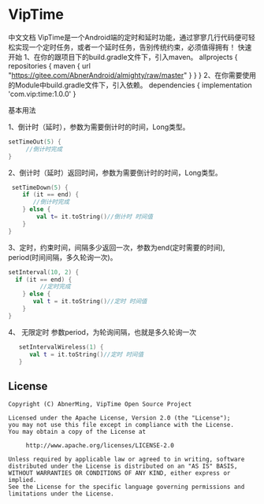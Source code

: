 # VipTime
中文文档
VipTime是一个Android端的定时和延时功能，通过寥寥几行代码便可轻松实现一个定时任务，或者一个延时任务，告别传统约束，必须值得拥有！
快速开始
1、在你的跟项目下的build.gradle文件下，引入maven。
allprojects {
    repositories {
        maven { url "https://gitee.com/AbnerAndroid/almighty/raw/master" }
    }
}
2、在你需要使用的Module中build.gradle文件下，引入依赖。
dependencies {
    implementation 'com.vip:time:1.0.0'
}

基本用法

1、倒计时（延时），参数为需要倒计时的时间，Long类型。
```kotlin
setTimeOut(5) {
     //倒计时完成
}
```

2、倒计时（延时）返回时间，参数为需要倒计时的时间，Long类型。
```kotlin
 setTimeDown(5) {
    if (it == end) {
       //倒计时完成
    } else {
        val t= it.toString()//倒计时 时间值
    }
}
```
3、定时，约束时间，间隔多少返回一次，参数为end(定时需要的时间), period(时间间隔，多久轮询一次)。
```kotlin
setInterval(10, 2) {
  if (it == end) {
         //定时完成
    } else {
       val t = it.toString()//定时 时间值
    }
}
```
4、 无限定时 参数period，为轮询间隔，也就是多久轮询一次
```kotlin
   setIntervalWireless(1) {
      val t = it.toString()//定时 时间值
   }
```
## License

```
Copyright (C) AbnerMing, VipTime Open Source Project

Licensed under the Apache License, Version 2.0 (the "License");
you may not use this file except in compliance with the License.
You may obtain a copy of the License at

     http://www.apache.org/licenses/LICENSE-2.0

Unless required by applicable law or agreed to in writing, software
distributed under the License is distributed on an "AS IS" BASIS,
WITHOUT WARRANTIES OR CONDITIONS OF ANY KIND, either express or implied.
See the License for the specific language governing permissions and
limitations under the License.
```
